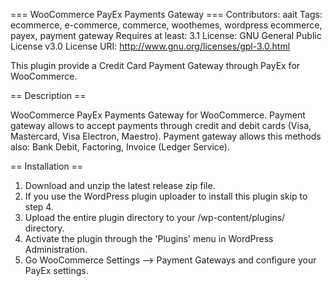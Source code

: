 ===  WooCommerce PayEx Payments Gateway ===
Contributors: aait
Tags: ecommerce, e-commerce, commerce, woothemes, wordpress ecommerce, payex, payment gateway
Requires at least: 3.1
License: GNU General Public License v3.0
License URI: http://www.gnu.org/licenses/gpl-3.0.html

This plugin provide a Credit Card Payment Gateway through PayEx for WooCommerce.

== Description ==

WooCommerce PayEx Payments Gateway for WooCommerce.
Payment gateway allows to accept payments through credit and debit cards (Visa, Mastercard, Visa Electron, Maestro).
Payment gateway allows this methods also: Bank Debit, Factoring, Invoice (Ledger Service).

== Installation ==

1. Download and unzip the latest release zip file.
2. If you use the WordPress plugin uploader to install this plugin skip to step 4.
3. Upload the entire plugin directory to your /wp-content/plugins/ directory.
4. Activate the plugin through the 'Plugins' menu in WordPress Administration.
5. Go WooCommerce Settings --> Payment Gateways and configure your PayEx settings.

